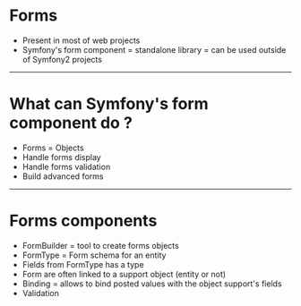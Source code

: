 # Forms

* Present in most of web projects
* Symfony's form component = standalone library = can be used outside of Symfony2 projects

---

# What can Symfony's form component do ?

* Forms = Objects
* Handle forms display
* Handle forms validation
* Build advanced forms

---

# Forms components

* FormBuilder = tool to create forms objects
* FormType = Form schema for an entity
* Fields from FormType has a type
* Form are often linked to a support object (entity or not)
* Binding = allows to bind posted values with the object support's fields
* Validation

